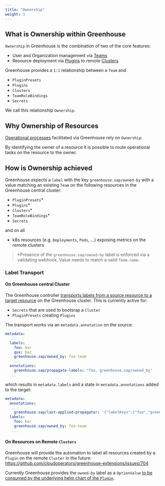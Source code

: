 ```yaml
---
title: "Ownership"
weight: 3
---
```


## What is Ownership within Greenhouse

`Ownership` in Greenhouse is the combination of two of the core features:

- User and Organization management via [Teams](./../core-concepts/teams.md)
- Resource deployment via [Plugins](./../core-concepts/plugins.md) to remote [Clusters](./../core-concepts/clusters.md)

Greenhouse provides a `1:1` relationship between a `Team` and

- `PluginPresets`
- `Plugins`
- `Clusters`
- `TeamRoleBindings`
- `Secrets`

We call this relationship `Ownership`.

## Why Ownership of Resources

[Operational processes](processes.md) facilitated via Greenhouse rely on `Ownership`:

By identifying the owner of a resource it is possible to route operational tasks on the resource to the owner.

## How is Ownership achieved

Greenhouse expects a `label` with the key `greenhouse.sap/owned-by` with a value matching an existing `Team` on the following resources in the Greenhouse central cluster:

- `PluginPresets`*
- `Plugins`*
- `Clusters`*
- `TeamRoleBindings`*
- `Secrets`

and on all

- k8s resources (e.g. `Deployments`, `Pods`, ...) exposing metrics on the remote clusters

> *Presence of the `greenhouse.sap/owned-by` label is enforced via a validating webhook. Value needs to match a valid `Team.name`.

### Label Transport

#### On Greenhouse central Cluster

The Greenhouse controller [transports labels from a source resource to a target resource](https://github.com/cloudoperators/greenhouse/blob/main/internal/lifecycle/propagation.go) on the Greenhouse cluster.
This is currently active for:

- `Secrets` that are used to bootsrap a `Cluster`
- `PluginPresets` creating `Plugins`

The transport works via an `metadata.annotation` on the source:

```yaml
metadata:
  ...
  labels:
    foo: bar
    qux: baz
    greenhouse.sap/owned_by: foo-team
    ...
  annotations:
    greenhouse.sap/propagate-labels: "foo, greenhouse.sap/owned_by"
  ...
```

which results in `metadata.labels` and a state in `metadata.annotations` added to the target:

```yaml
metadata:
  annotations:
   ...
    greenhouse.sap/last-applied-propagator: '{"labelKeys":["foo","greenhouse.sap/owned_by"]}'
  labels:
    foo: bar
    greenhouse.sap/owned_by: foo-team
   ...
```

#### On Resources on Remote `Clusters`

Greenhouse will provide the automation to label all resources created by a `Plugin` on the remote `Cluster` in the future:
<https://github.com/cloudoperators/greenhouse-extensions/issues/704>

Currently Greenhouse provides the `owned-by` label as a `OptionValue` [to be consumed by the underlying helm chart of the `Plugin`](./../../contribute/plugins.md#development).
